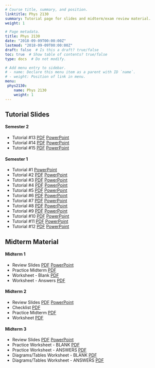 ```yaml
---
# Course title, summary, and position.
linktitle: Phys 2130
summary: Tutorial page for slides and midterm/exam review material.
weight: 1

# Page metadata.
title: Phys 2130
date: "2018-09-09T00:00:00Z"
lastmod: "2018-09-09T00:00:00Z"
draft: false  # Is this a draft? true/false
toc: true  # Show table of contents? true/false
type: docs  # Do not modify.

# Add menu entry to sidebar.
# - name: Declare this menu item as a parent with ID `name`.
# - weight: Position of link in menu.
menu:
 phys2130:
    name: Phys 2130
    weight: 1
---
```


## Tutorial Slides

#### Semester 2

* Tutorial #13 <a class="btn btn-outline-primary my-1 mr-1 btn-sm" href="files/semester_02/tutorial_13_jan_14_2020_with_answers.pdf" target="_blank" rel="noopener">PDF</a> <a class="btn btn-outline-primary my-1 mr-1 btn-sm" href="files/semester_02/tutorial_13_jan_14_2020_with_answers.pptx" target="_blank" rel="noopener">PowerPoint</a>
* Tutorial #14 <a class="btn btn-outline-primary my-1 mr-1 btn-sm" href="files/semester_02/tutorial_14_jan_21_2020_with_answers.pdf" target="_blank" rel="noopener">PDF</a> <a class="btn btn-outline-primary my-1 mr-1 btn-sm" href="files/semester_02/tutorial_14_jan_21_2020_with_answers.pptx" target="_blank" rel="noopener">PowerPoint</a>
* Tutorial #15 <a class="btn btn-outline-primary my-1 mr-1 btn-sm" href="files/semester_02/tutorial_15_jan_28_2020_with_answers.pdf" target="_blank" rel="noopener">PDF</a> <a class="btn btn-outline-primary my-1 mr-1 btn-sm" href="files/semester_02/tutorial_15_jan_28_2020_with_answers.pptx" target="_blank" rel="noopener">PowerPoint</a>

#### Semester 1

* Tutorial #1 <a class="btn btn-outline-primary my-1 mr-1 btn-sm" href="files/semester_01/Tutorial_01_sep_10_2019.pptx" target="_blank" rel="noopener">PowerPoint</a>
* Tutorial #2 <a class="btn btn-outline-primary my-1 mr-1 btn-sm" href="files/semester_01/tutorial_02_sep_17_2019_with_answers.pdf" target="_blank" rel="noopener">PDF</a> <a class="btn btn-outline-primary my-1 mr-1 btn-sm" href="files/semester_01/tutorial_02_sep_17_2019_with_answers.pptx" target="_blank" rel="noopener">PowerPoint</a>
* Tutorial #3 <a class="btn btn-outline-primary my-1 mr-1 btn-sm" href="files/semester_01/tutorial_03_sep_23_2019_with_answers.pdf" target="_blank" rel="noopener">PDF</a> <a class="btn btn-outline-primary my-1 mr-1 btn-sm" href="files/semester_01/tutorial_03_sep_23_2019_with_answers.pptx" target="_blank" rel="noopener">PowerPoint</a>
* Tutorial #4 <a class="btn btn-outline-primary my-1 mr-1 btn-sm" href="files/semester_01/tutorial_04_oct_01_2019_with_answers.pdf" target="_blank" rel="noopener">PDF</a> <a class="btn btn-outline-primary my-1 mr-1 btn-sm" href="files/semester_01/tutorial_04_oct_01_2019_with_answers.pptx" target="_blank" rel="noopener">PowerPoint</a>
* Tutorial #5 <a class="btn btn-outline-primary my-1 mr-1 btn-sm" href="files/semester_01/tutorial_05_oct_08_2019_with_answers.pdf" target="_blank" rel="noopener">PDF</a> <a class="btn btn-outline-primary my-1 mr-1 btn-sm" href="files/semester_01/tutorial_05_oct_08_2019_with_answers.pptx" target="_blank" rel="noopener">PowerPoint</a>
* Tutorial #6 <a class="btn btn-outline-primary my-1 mr-1 btn-sm" href="files/semester_01/tutorial_06_oct_15_2019_with_answers.pdf" target="_blank" rel="noopener">PDF</a> <a class="btn btn-outline-primary my-1 mr-1 btn-sm" href="files/semester_01/tutorial_06_oct_15_2019_with_answers.pptx" target="_blank" rel="noopener">PowerPoint</a>
* Tutorial #7 <a class="btn btn-outline-primary my-1 mr-1 btn-sm" href="files/semester_01/tutorial_07_oct_22_2019_with_answers.pdf" target="_blank" rel="noopener">PDF</a> <a class="btn btn-outline-primary my-1 mr-1 btn-sm" href="files/semester_01/tutorial_07_oct_22_2019_with_answers.pptx" target="_blank" rel="noopener">PowerPoint</a>
* Tutorial #8 <a class="btn btn-outline-primary my-1 mr-1 btn-sm" href="files/semester_01/tutorial_08_oct_29_2019_with_answers.pdf" target="_blank" rel="noopener">PDF</a> <a class="btn btn-outline-primary my-1 mr-1 btn-sm" href="files/semester_01/tutorial_08_oct_29_2019_with_answers.pptx" target="_blank" rel="noopener">PowerPoint</a>
* Tutorial #9 <a class="btn btn-outline-primary my-1 mr-1 btn-sm" href="files/semester_01/tutorial_09_nov_12_2019_without_answers.pdf" target="_blank" rel="noopener">PDF</a> <a class="btn btn-outline-primary my-1 mr-1 btn-sm" href="files/semester_01/tutorial_09_nov_12_2019_with_answers.pptx" target="_blank" rel="noopener">PowerPoint</a>
* Tutorial #10 <a class="btn btn-outline-primary my-1 mr-1 btn-sm" href="files/semester_01/tutorial_10_nov_18_2019_with_answers.pdf" target="_blank" rel="noopener">PDF</a> <a class="btn btn-outline-primary my-1 mr-1 btn-sm" href="files/semester_01/tutorial_10_nov_18_2019_with_answers.pptx" target="_blank" rel="noopener">PowerPoint</a>
* Tutorial #11 <a class="btn btn-outline-primary my-1 mr-1 btn-sm" href="files/semester_01/tutorial_11_nov_26_2019_with_answers.pdf" target="_blank" rel="noopener">PDF</a> <a class="btn btn-outline-primary my-1 mr-1 btn-sm" href="files/semester_01/tutorial_11_nov_26_2019_with_answers.pptx" target="_blank" rel="noopener">PowerPoint</a>
* Tutorial #12 <a class="btn btn-outline-primary my-1 mr-1 btn-sm" href="files/semester_01/tutorial_12_dec_03_2019_with_answers.pdf" target="_blank" rel="noopener">PDF</a> <a class="btn btn-outline-primary my-1 mr-1 btn-sm" href="files/semester_01/tutorial_12_dec_03_2019_with_answers.pptx" target="_blank" rel="noopener">PowerPoint</a>

## Midterm Material

#### Midterm 1
* Review Slides <a class="btn btn-outline-primary my-1 mr-1 btn-sm" href="files/midterm_01/midterm_01_review_oct_23_2019_with_answers.pdf" target="_blank" rel="noopener">PDF</a> <a class="btn btn-outline-primary my-1 mr-1 btn-sm" href="files/midterm_01/midterm_01_review_oct_23_2019_with_answers.pptx" target="_blank" rel="noopener">PowerPoint</a>
* Practice Midterm <a class="btn btn-outline-primary my-1 mr-1 btn-sm" href="files/midterm_01/midterm_1_practice.pdf" target="_blank" rel="noopener">PDF</a> 
* Worksheet - Blank <a class="btn btn-outline-primary my-1 mr-1 btn-sm" href="files/midterm_01/reviewSheet_midterm_1_blank.pdf" target="_blank" rel="noopener">PDF</a> 
* Worksheet - Answers <a class="btn btn-outline-primary my-1 mr-1 btn-sm" href="files/midterm_01/reviewSheet_midterm_1_answers.pdf" target="_blank" rel="noopener">PDF</a> 

#### Midterm 2

* Review Slides <a class="btn btn-outline-primary my-1 mr-1 btn-sm" href="files/midterm_02/midterm_02_review_dec_16_2019_with_answers.pdf" target="_blank" rel="noopener">PDF</a> <a class="btn btn-outline-primary my-1 mr-1 btn-sm" href="files/midterm_02/midterm_02_review_dec_16_2019_with_answers.pptx" target="_blank" rel="noopener">PowerPoint</a>
* Checklist <a class="btn btn-outline-primary my-1 mr-1 btn-sm" href="files/midterm_02/checklist_midterm_02_Physiology_2130.pdf" target="_blank" rel="noopener">PDF</a> 
* Practice Midterm <a class="btn btn-outline-primary my-1 mr-1 btn-sm" href="files/midterm_02/practice_midterm_02_Physiology_2130.pdf" target="_blank" rel="noopener">PDF</a> 
* Worksheet <a class="btn btn-outline-primary my-1 mr-1 btn-sm" href="files/midterm_02/worksheet_midterm_02_Physiology_2130.pdf" target="_blank" rel="noopener">PDF</a> 

#### Midterm 3

* Review Slides <a class="btn btn-outline-primary my-1 mr-1 btn-sm" href="files/midterm_03/midterm_03_review_feb_24_2020_without_answers.pdf" target="_blank" rel="noopener">PDF</a> <a class="btn btn-outline-primary my-1 mr-1 btn-sm" href="files/midterm_03/midterm_03_review_feb_24_2020_without_answers.pptx" target="_blank" rel="noopener">PowerPoint</a>
* Practice Worksheet - BLANK <a class="btn btn-outline-primary my-1 mr-1 btn-sm" href="files/midterm_03/review_sheet_midterm_03_Physiology_2130-BLANK.docx" target="_blank" rel="noopener">PDF</a> 
* Practice Worksheet - ANSWERS <a class="btn btn-outline-primary my-1 mr-1 btn-sm" href="files/midterm_03/review_sheet_midterm_03_Physiology_2130-ANSWERS.docx" target="_blank" rel="noopener">PDF</a>
* Diagrams/Tables Worksheet - BLANK <a class="btn btn-outline-primary my-1 mr-1 btn-sm" href="files/midterm_03/diagrams_tables_midterm_03_Physiology_2130-BLANK.docx" target="_blank" rel="noopener">PDF</a> 
* Diagrams/Tables Worksheet - ANSWERS <a class="btn btn-outline-primary my-1 mr-1 btn-sm" href="files/midterm_03/diagrams_tables_midterm_03_Physiology_2130-ANSWERS.docx" target="_blank" rel="noopener">PDF</a>
